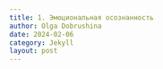 ```yaml
---
title: 1. Эмоциональная осознанность
author: Olga Dobrushina
date: 2024-02-06
category: Jekyll
layout: post
---
```


